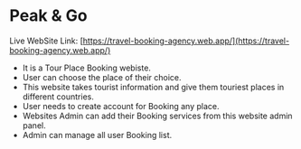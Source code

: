 # Peak & Go

Live WebSite Link: [https://travel-booking-agency.web.app/](https://travel-booking-agency.web.app/)

<ul>
    <li>It is a Tour Place Booking webiste.</li>
    <li>User can choose the place of their choice.</li>
    <li>This website takes tourist information and give them touriest places in different countries.</li>
    <li>User needs to create account for Booking any place.</li>
    <li>Websites Admin can add their Booking services from this website admin panel.</li>
    <li>Admin can manage all user Booking list.</li>
</ul>